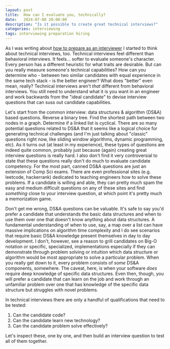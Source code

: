 ```yaml
---
layout: post
title:  How can I evaluate you, technically?
date:   2024-07-08 20:00:00
description: "Is it possible to create great technical interviews?"
categories: interviewing
tags: interviewing preparation hiring
---
```


As I was writing about [how to prepare as an interviewer](/interviewing/2024/07/06/the-onus-is-on-the-interviewer) I started to think about technical interviews, too. Technical interviews feel different than behavioral interviews. It feels... softer to evaluate someone's character. Every person has a different heuristic for what traits are desirable. But can you really measure someone's technical capabilities? How can you determine who - between two similar candidates with equal experience in the same tech stack - is the better engineer? What does "better" even mean, really? Technical interviews aren't _that_ different from behavioral interviews. You still need to understand what it is you want in an engineer and work backwards from the "ideal candidate" to devise interview questions that can suss out candidate capabilities.

Let's start from the common interview: data structures & algorithm (DS&A) based questions. Reverse a binary tree. Find the shortest path between two nodes in a graph. Determine if a linked list is cyclical. There are _so_ many potential questions related to DS&A that it seems like a logical choice for generating technical challenges (and I'm just talking about "classic" questions right now, like sliding window algorithms, dynamic programming, etc). As it turns out (at least in my experience), these types of questions are indeed quite common, probably just because (again) creating great interview questions is really hard. I also don't find it very controversial to state that these questions really don't do much to evaluate candidate competency. For the most part, canned DS&A questions are just an extension of Comp Sci exams. There are even professional sites (e.g. leetcode, hackerrank) dedicated to teaching engineers how to solve these problems. If a candidate is willing and able, they can pretty much spam the easy and medium difficult questions on any of these sites and find _something_ close to your interview question, at which point it's pretty much a memorization game.

Don't get me wrong, DS&A questions can be valuable. It's safe to say you'd prefer a candidate that understands the basic data structures and when to use them over one that doesn't know anything about data structures. A fundamental understanding of when to use, say, a map over a list can have massive implications on algorithm time complexity and I do see scenarios that require basic DS&A knowledge present themselves in day to day development. I don't, however, see a reason to grill candidates on Big-O notation or specific, specialized, implementations especially if they can demonstrate through problem solving or intuition which data structure or algorithm would be most appropriate to solve a particular problem. When you really get down to it, every problem consists of _some_ DS&A components, somewhere. The caveat, here, is when your software _does_ require deep knowledge of specific data structures. Even then, though, you will prefer a candidate that can learn on the job and work through an unfamiliar problem over one that has knowledge of the specific data structure but struggles with novel problems.

In technical interviews there are only a handful of qualifications that need to be tested:

1. Can the candidate code?
2. Can the candidate learn new technology?
3. Can the candidate problem solve effectively?

Let's inspect these, one by one, and then build an interview question to test all of them together.
